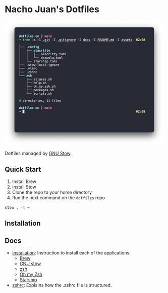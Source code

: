 # Nacho Juan's Dotfiles

![](assets/tree.png)

Dotfiles managed by [GNU Stow](https://www.gnu.org/software/stow/).

## Quick Start

1. Install Brew
2. Install Stow
3. Clone the repo to your home directory
4. Run the next command on the `dotfiles` repo

```bash
stow . -t ~
```

## Installation

## Docs

- [Installation](docs/installation.md): Instruction to install each of the applications:
  - [Brew](docs/installation.md#brew)
  - [GNU stow](docs/installation.md#stow)
  - [zsh](docs/installation.md#zsh)
  - [Oh my Zsh](docs/installation.md#oh-my-zsh)
  - [Starship](docs/installation.md#starship)
- [zshrc](docs/zshrc.md): Explains how the .zshrc file is structured.
